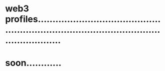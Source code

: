 # web3 profiles..................................................................................................................
# soon............
